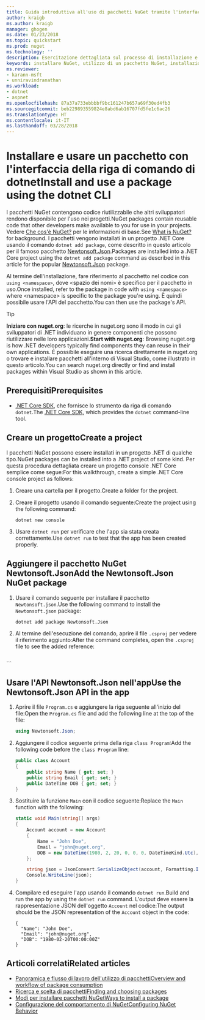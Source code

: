 ```yaml
---
title: Guida introduttiva all'uso di pacchetti NuGet tramite l'interfaccia della riga di comando di dotnet | Microsoft Docs
author: kraigb
ms.author: kraigb
manager: ghogen
ms.date: 01/23/2018
ms.topic: quickstart
ms.prod: nuget
ms.technology: ''
description: Esercitazione dettagliata sul processo di installazione e uso di un pacchetto NuGet in un progetto .NET Core.
keywords: installare NuGet, utilizzo di un pacchetto NuGet, installazione di pacchetti NuGet, riferimenti ai pacchetti NuGet, uso di pacchetti NuGet
ms.reviewer:
- karann-msft
- unniravindranathan
ms.workload:
- dotnet
- aspnet
ms.openlocfilehash: 87a37a733ebbbbf9bc161247b657a69f30ed4fb3
ms.sourcegitcommit: beb229893559824e8abd6ab16707fd5fe1c6ac26
ms.translationtype: HT
ms.contentlocale: it-IT
ms.lasthandoff: 03/28/2018
---
```

# <a name="install-and-use-a-package-using-the-dotnet-cli"></a><span data-ttu-id="d817d-104">Installare e usare un pacchetto con l'interfaccia della riga di comando di dotnet</span><span class="sxs-lookup"><span data-stu-id="d817d-104">Install and use a package using the dotnet CLI</span></span>

<span data-ttu-id="d817d-105">I pacchetti NuGet contengono codice riutilizzabile che altri sviluppatori rendono disponibile per l'uso nei progetti.</span><span class="sxs-lookup"><span data-stu-id="d817d-105">NuGet packages contain reusable code that other developers make available to you for use in your projects.</span></span> <span data-ttu-id="d817d-106">Vedere [Che cos'è NuGet?](../What-is-NuGet.md) per le informazioni di base.</span><span class="sxs-lookup"><span data-stu-id="d817d-106">See [What is NuGet?](../What-is-NuGet.md) for background.</span></span> <span data-ttu-id="d817d-107">I pacchetti vengono installati in un progetto .NET Core usando il comando `dotnet add package`, come descritto in questo articolo per il famoso pacchetto [Newtonsoft.Json](https://www.nuget.org/packages/Newtonsoft.Json/).</span><span class="sxs-lookup"><span data-stu-id="d817d-107">Packages are installed into a .NET Core project using the `dotnet add package` command as described in this article for the popular [Newtonsoft.Json](https://www.nuget.org/packages/Newtonsoft.Json/) package.</span></span>

<span data-ttu-id="d817d-108">Al termine dell'installazione, fare riferimento al pacchetto nel codice con `using <namespace>`, dove \<spazio dei nomi\> è specifico per il pacchetto in uso.</span><span class="sxs-lookup"><span data-stu-id="d817d-108">Once installed, refer to the package in code with `using <namespace>` where \<namespace\> is specific to the package you're using.</span></span> <span data-ttu-id="d817d-109">È quindi possibile usare l'API del pacchetto.</span><span class="sxs-lookup"><span data-stu-id="d817d-109">You can then use the package's API.</span></span>

> [!Tip]
> <span data-ttu-id="d817d-110">**Iniziare con nuget.org**: le ricerche in nuget.org sono il modo in cui gli sviluppatori di .NET individuano in genere componenti che possono riutilizzare nelle loro applicazioni.</span><span class="sxs-lookup"><span data-stu-id="d817d-110">**Start with nuget.org**: Browsing nuget.org is how .NET developers typically find components they can reuse in their own applications.</span></span> <span data-ttu-id="d817d-111">È possibile eseguire una ricerca direttamente in nuget.org o trovare e installare pacchetti all'interno di Visual Studio, come illustrato in questo articolo.</span><span class="sxs-lookup"><span data-stu-id="d817d-111">You can search nuget.org directly or find and install packages within Visual Studio as shown in this article.</span></span>

## <a name="prerequisites"></a><span data-ttu-id="d817d-112">Prerequisiti</span><span class="sxs-lookup"><span data-stu-id="d817d-112">Prerequisites</span></span>

- <span data-ttu-id="d817d-113">[.NET Core SDK](https://www.microsoft.com/net/download/), che fornisce lo strumento da riga di comando `dotnet`.</span><span class="sxs-lookup"><span data-stu-id="d817d-113">The [.NET Core SDK](https://www.microsoft.com/net/download/), which provides the `dotnet` command-line tool.</span></span>

## <a name="create-a-project"></a><span data-ttu-id="d817d-114">Creare un progetto</span><span class="sxs-lookup"><span data-stu-id="d817d-114">Create a project</span></span>

<span data-ttu-id="d817d-115">I pacchetti NuGet possono essere installati in un progetto .NET di qualche tipo.</span><span class="sxs-lookup"><span data-stu-id="d817d-115">NuGet packages can be installed into a .NET project of some kind.</span></span> <span data-ttu-id="d817d-116">Per questa procedura dettagliata creare un progetto console .NET Core semplice come segue:</span><span class="sxs-lookup"><span data-stu-id="d817d-116">For this walkthrough, create a simple .NET Core console project as follows:</span></span>

1. <span data-ttu-id="d817d-117">Creare una cartella per il progetto.</span><span class="sxs-lookup"><span data-stu-id="d817d-117">Create a folder for the project.</span></span>

1. <span data-ttu-id="d817d-118">Creare il progetto usando il comando seguente:</span><span class="sxs-lookup"><span data-stu-id="d817d-118">Create the project using the following command:</span></span>

    ```cli
    dotnet new console
    ```

1. <span data-ttu-id="d817d-119">Usare `dotnet run` per verificare che l'app sia stata creata correttamente.</span><span class="sxs-lookup"><span data-stu-id="d817d-119">Use `dotnet run` to test that the app has been created properly.</span></span>

## <a name="add-the-newtonsoftjson-nuget-package"></a><span data-ttu-id="d817d-120">Aggiungere il pacchetto NuGet Newtonsoft.Json</span><span class="sxs-lookup"><span data-stu-id="d817d-120">Add the Newtonsoft.Json NuGet package</span></span>

1. <span data-ttu-id="d817d-121">Usare il comando seguente per installare il pacchetto `Newtonsoft.json`.</span><span class="sxs-lookup"><span data-stu-id="d817d-121">Use the following command to install the `Newtonsoft.json` package:</span></span>

    ```cli
    dotnet add package Newtonsoft.Json
    ```

1. <span data-ttu-id="d817d-122">Al termine dell'esecuzione del comando, aprire il file `.csproj` per vedere il riferimento aggiunto:</span><span class="sxs-lookup"><span data-stu-id="d817d-122">After the command completes, open the `.csproj` file to see the added reference:</span></span>

    ```xml
  <ItemGroup>
    <PackageReference Include="Newtonsoft.Json" Version="10.0.3" />
  </ItemGroup>
    ```

## <a name="use-the-newtonsoftjson-api-in-the-app"></a><span data-ttu-id="d817d-123">Usare l'API Newtonsoft.Json nell'app</span><span class="sxs-lookup"><span data-stu-id="d817d-123">Use the Newtonsoft.Json API in the app</span></span>

1. <span data-ttu-id="d817d-124">Aprire il file `Program.cs` e aggiungere la riga seguente all'inizio del file:</span><span class="sxs-lookup"><span data-stu-id="d817d-124">Open the `Program.cs` file and add the following line at the top of the file:</span></span>

    ```cs
    using Newtonsoft.Json;
    ```

1. <span data-ttu-id="d817d-125">Aggiungere il codice seguente prima della riga `class Program`:</span><span class="sxs-lookup"><span data-stu-id="d817d-125">Add the following code before the `class Program` line:</span></span>

    ```cs
    public class Account
    {
        public string Name { get; set; }
        public string Email { get; set; }
        public DateTime DOB { get; set; }
    }
    ```

1. <span data-ttu-id="d817d-126">Sostituire la funzione `Main` con il codice seguente:</span><span class="sxs-lookup"><span data-stu-id="d817d-126">Replace the `Main` function with the following:</span></span>

    ```cs
    static void Main(string[] args)
    {
        Account account = new Account
        {
            Name = "John Doe",
            Email = "john@nuget.org",
            DOB = new DateTime(1980, 2, 20, 0, 0, 0, DateTimeKind.Utc),
        };

        string json = JsonConvert.SerializeObject(account, Formatting.Indented);
        Console.WriteLine(json);
    }
    ```

1. <span data-ttu-id="d817d-127">Compilare ed eseguire l'app usando il comando `dotnet run`.</span><span class="sxs-lookup"><span data-stu-id="d817d-127">Build and run the app by using the `dotnet run` command.</span></span> <span data-ttu-id="d817d-128">L'output deve essere la rappresentazione JSON dell'oggetto `Account` nel codice:</span><span class="sxs-lookup"><span data-stu-id="d817d-128">The output should be the JSON representation of the `Account` object in the code:</span></span>

    ```output
    {
      "Name": "John Doe",
      "Email": "john@nuget.org",
      "DOB": "1980-02-20T00:00:00Z"
    }
    ```

## <a name="related-articles"></a><span data-ttu-id="d817d-129">Articoli correlati</span><span class="sxs-lookup"><span data-stu-id="d817d-129">Related articles</span></span>

- [<span data-ttu-id="d817d-130">Panoramica e flusso di lavoro dell'utilizzo di pacchetti</span><span class="sxs-lookup"><span data-stu-id="d817d-130">Overview and workflow of package consumption</span></span>](../consume-packages/overview-and-workflow.md)
- [<span data-ttu-id="d817d-131">Ricerca e scelta di pacchetti</span><span class="sxs-lookup"><span data-stu-id="d817d-131">Finding and choosing packages</span></span>](../consume-packages/finding-and-choosing-packages.md)
- [<span data-ttu-id="d817d-132">Modi per installare pacchetti NuGet</span><span class="sxs-lookup"><span data-stu-id="d817d-132">Ways to install a package</span></span>](../consume-packages/ways-to-install-a-package.md)
- [<span data-ttu-id="d817d-133">Configurazione del comportamento di NuGet</span><span class="sxs-lookup"><span data-stu-id="d817d-133">Configuring NuGet Behavior</span></span>](../consume-packages/configuring-nuget-behavior.md)
